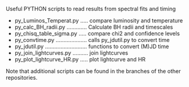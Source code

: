 Useful PYTHON scripts to read results from spectral fits and timing

- py_Luminos_Temperat.py ..... compare luminosity and temperature
- py_calc_BH_radii.py ............. Calculate BH radii and timescales
- py_chisq_table_sigma.py ..... compare chi2 and confidence levels 
- py_convtime.py .................... calls py_jdutil.py to convert time
- py_jdutil.py ........................... functions to convert (M)JD time
- py_join_lightcurves.py .......... join lightcurves
- py_plot_lightcurve_HR.py ..... plot lightcurve and HR

Note that additional scripts can be found in the branches of the other repositories.
